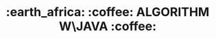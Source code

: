 <br />
<div align="center">
  <h1 align="center">:earth_africa:	:coffee: ALGORITHM W\JAVA :coffee: </h1>
